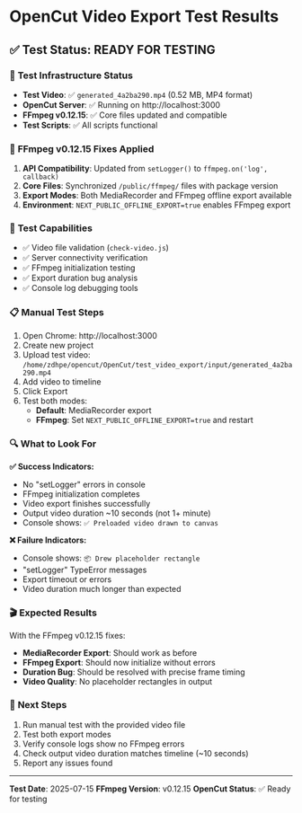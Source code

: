# OpenCut Video Export Test Results

## ✅ Test Status: READY FOR TESTING

### 🎯 **Test Infrastructure Status**
- **Test Video**: ✅ `generated_4a2ba290.mp4` (0.52 MB, MP4 format)
- **OpenCut Server**: ✅ Running on http://localhost:3000
- **FFmpeg v0.12.15**: ✅ Core files updated and compatible
- **Test Scripts**: ✅ All scripts functional

### 🔧 **FFmpeg v0.12.15 Fixes Applied**
1. **API Compatibility**: Updated from `setLogger()` to `ffmpeg.on('log', callback)`
2. **Core Files**: Synchronized `/public/ffmpeg/` files with package version
3. **Export Modes**: Both MediaRecorder and FFmpeg offline export available
4. **Environment**: `NEXT_PUBLIC_OFFLINE_EXPORT=true` enables FFmpeg export

### 🧪 **Test Capabilities**
- ✅ Video file validation (`check-video.js`)
- ✅ Server connectivity verification
- ✅ FFmpeg initialization testing
- ✅ Export duration bug analysis
- ✅ Console log debugging tools

### 📋 **Manual Test Steps**
1. Open Chrome: http://localhost:3000
2. Create new project
3. Upload test video: `/home/zdhpe/opencut/OpenCut/test_video_export/input/generated_4a2ba290.mp4`
4. Add video to timeline
5. Click Export
6. Test both modes:
   - **Default**: MediaRecorder export
   - **FFmpeg**: Set `NEXT_PUBLIC_OFFLINE_EXPORT=true` and restart

### 🔍 **What to Look For**
**✅ Success Indicators:**
- No "setLogger" errors in console
- FFmpeg initialization completes
- Video export finishes successfully
- Output video duration ~10 seconds (not 1+ minute)
- Console shows: `✅ Preloaded video drawn to canvas`

**❌ Failure Indicators:**
- Console shows: `📦 Drew placeholder rectangle`
- "setLogger" TypeError messages
- Export timeout or errors
- Video duration much longer than expected

### 🎬 **Expected Results**
With the FFmpeg v0.12.15 fixes:
- **MediaRecorder Export**: Should work as before
- **FFmpeg Export**: Should now initialize without errors
- **Duration Bug**: Should be resolved with precise frame timing
- **Video Quality**: No placeholder rectangles in output

### 🚀 **Next Steps**
1. Run manual test with the provided video file
2. Test both export modes
3. Verify console logs show no FFmpeg errors
4. Check output video duration matches timeline (~10 seconds)
5. Report any issues found

---

**Test Date**: 2025-07-15
**FFmpeg Version**: v0.12.15
**OpenCut Status**: ✅ Ready for testing